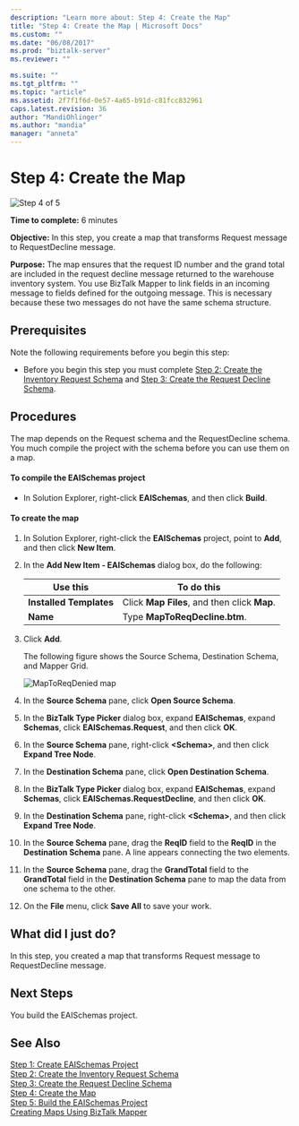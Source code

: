 ```yaml
---
description: "Learn more about: Step 4: Create the Map"
title: "Step 4: Create the Map | Microsoft Docs"
ms.custom: ""
ms.date: "06/08/2017"
ms.prod: "biztalk-server"
ms.reviewer: ""

ms.suite: ""
ms.tgt_pltfrm: ""
ms.topic: "article"
ms.assetid: 2f7f1f6d-0e57-4a65-b91d-c81fcc832961
caps.latest.revision: 36
author: "MandiOhlinger"
ms.author: "mandia"
manager: "anneta"
---
```

# Step 4: Create the Map
![Step 4 of 5](../core/media/step-4of5.gif "Step_4of5")  
  
 **Time to complete:** 6 minutes  
  
 **Objective:** In this step, you create a map that transforms Request message to RequestDecline message.  
  
 **Purpose:** The map ensures that the request ID number and the grand total are included in the request decline message returned to the warehouse inventory system. You use BizTalk Mapper to link fields in an incoming message to fields defined for the outgoing message. This is necessary because these two messages do not have the same schema structure.  
  
## Prerequisites  
 Note the following requirements before you begin this step:  
  
-   Before you begin this step you must complete [Step 2: Create the Inventory Request Schema](../core/step-2-create-the-inventory-request-schema.md) and [Step 3: Create the Request Decline Schema](../core/step-3-create-the-request-decline-schema.md).  
  
## Procedures  
 The map depends on the Request schema and the RequestDecline schema.  You much compile the project with the schema before you can use them on a map.  
  
#### To compile the EAISchemas project  
  
-   In Solution Explorer, right-click **EAISchemas**, and then click **Build**.  
  
#### To create the map  
  
1.  In Solution Explorer, right-click the **EAISchemas** project, point to **Add**, and then click **New Item**.  
  
2.  In the **Add New Item - EAISchemas** dialog box, do the following:  
  
    |Use this|To do this|  
    |--------------|----------------|  
    |**Installed Templates**|Click **Map Files**, and then click **Map**.|  
    |**Name**|Type **MapToReqDecline.btm**.|  
  
3.  Click **Add**.  
  
     The following figure shows the Source Schema, Destination Schema, and Mapper Grid.  
  
     ![MapToReqDenied map](../core/media/tut1-maptoreqden1.jpg "Tut1_MapToReqDen1")  
  
4.  In the **Source Schema** pane, click **Open Source Schema**.  
  
5.  In the **BizTalk Type Picker** dialog box, expand **EAISchemas**, expand **Schemas**, click **EAISchemas.Request**, and then click **OK**.  
  
6.  In the **Source Schema** pane, right-click **\<Schema\>**, and then click **Expand Tree Node**.  
  
7.  In the **Destination Schema** pane, click **Open Destination Schema**.  
  
8.  In the **BizTalk Type Picker** dialog box, expand **EAISchemas**, expand **Schemas**, click **EAISchemas.RequestDecline**, and then click **OK**.  
  
9. In the **Destination Schema** pane, right-click **\<Schema\>**, and then click **Expand Tree Node**.  
  
10. In the **Source Schema** pane, drag the **ReqID** field to the **ReqID** in the **Destination Schema** pane. A line appears connecting the two elements.  
  
11. In the **Source Schema** pane, drag the **GrandTotal** field to the **GrandTotal** field in the **Destination Schema** pane to map the data from one schema to the other.  
  
12. On the **File** menu, click **Save All** to save your work.  
  
## What did I just do?  
 In this step, you created a map that transforms Request message to RequestDecline message.  
  
## Next Steps  
 You build the EAISchemas project.  
  
## See Also  
 [Step 1: Create EAISchemas Project](../core/step-1-create-eaischemas-project.md)   
 [Step 2: Create the Inventory Request Schema](../core/step-2-create-the-inventory-request-schema.md)   
 [Step 3: Create the Request Decline Schema](../core/step-3-create-the-request-decline-schema.md)   
 [Step 4: Create the Map](../core/step-4-create-the-map.md)   
 [Step 5: Build the EAISchemas Project](../core/step-5-build-the-eaischemas-project.md)   
 [Creating Maps Using BizTalk Mapper](../core/creating-maps-using-biztalk-mapper.md)
